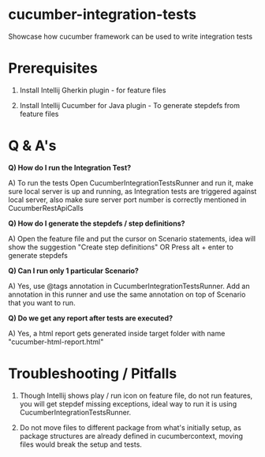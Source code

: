 # cucumber-integration-tests
Showcase how cucumber framework can be used to write integration tests

# Prerequisites
1) Install Intellij Gherkin plugin - for feature files

2) Install Intellij Cucumber for Java plugin - To generate stepdefs from feature files

# Q & A's
**Q) How do I run the Integration Test?**

A) To run the tests Open CucumberIntegrationTestsRunner and run it, make sure local server is up and running,
as Integration tests are triggered against local server, also make sure server port number is correctly
mentioned in CucumberRestApiCalls

**Q) How do I generate the stepdefs / step definitions?**

A) Open the feature file and put the cursor on Scenario statements, idea will show
the suggestion "Create step definitions" OR Press alt + enter to generate stepdefs

**Q) Can I run only 1 particular Scenario?**

A) Yes, use @tags annotation in CucumberIntegrationTestsRunner. Add an annotation in this runner and use
the same annotation on top of Scenario that you want to run.

**Q) Do we get any report after tests are executed?**

A) Yes, a html report gets generated inside target folder with name  "cucumber-html-report.html"


# Troubleshooting / Pitfalls

1) Though Intellij shows play / run icon on feature file, do not run features,
   you will get stepdef missing exceptions, ideal way to run it is using CucumberIntegrationTestsRunner.


2) Do not move files to different package from what's initially setup, as package structures are
   already defined in cucumbercontext, moving files would break the setup and tests.
